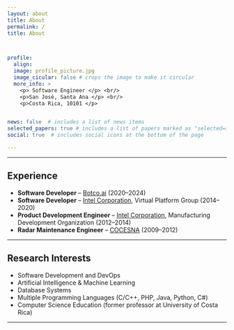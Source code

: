 ```yaml
---
layout: about
title: About
permalink: /
title: About



profile:
  align: 
  image: profile_picture.jpg
  image_cicular: false # crops the image to make it circular
  more_info: >
    <p> Software Engineer </p> <br/>
    <p>San José, Santa Ana </p> <br/>
    <p>Costa Rica, 10101 </p> 


news: false  # includes a list of news items
selected_papers: true # includes a list of papers marked as "selected={true}"
social: true  # includes social icons at the bottom of the page

---
```

---
## Experience
- **Software Developer** – [Botco.ai](https://botco.ai) (2020–2024)
- **Software Developer** – [Intel Corporation](https://www.intel.com), Virtual Platform Group (2014–2020)
- **Product Development Engineer** – [Intel Corporation](https://www.intel.com), Manufacturing Development Organization (2012–2014)
- **Radar Maintenance Engineer** – [COCESNA](https://www.cocesna.org) (2009–2012)

---
## Research Interests
- Software Development and DevOps
- Artificial Intelligence & Machine Learning  
- Database Systems
- Multiple Programming Languages (C/C++, PHP, Java, Python, C#)
- Computer Science Education (former professor at University of Costa Rica)

---

<!-- Write your biography here. Tell the world about yourself. Link to your favorite [subreddit](http://reddit.com). You can put a picture in, too. The code is already in, just name your picture `prof_pic.jpg` and put it in the `img/` folder.

Put your address / P.O. box / other info right below your picture. You can also disable any these elements by editing `profile` property of the YAML header of your `_pages/about.md`. Edit `_bibliography/papers.bib` and Jekyll will render your [publications page](/al-folio/publications/) automatically.

Link to your social media connections, too. This theme is set up to use [Font Awesome icons](http://fortawesome.github.io/Font-Awesome/) and [Academicons](https://jpswalsh.github.io/academicons/), like the ones below. Add your Facebook, Twitter, LinkedIn, Google Scholar, or just disable all of them. -->



